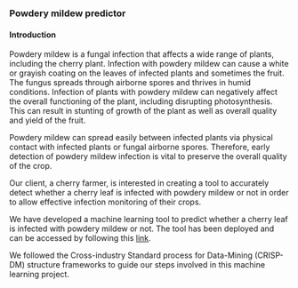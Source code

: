### Powdery mildew predictor

#### Introduction

Powdery mildew is a fungal infection that affects a wide range of plants, including the cherry plant. Infection with powdery mildew can cause a white or grayish coating on the leaves of infected plants and sometimes the fruit. The fungus spreads through airborne spores and thrives in humid conditions.
Infection of plants with powdery mildew can negatively affect the overall functioning of the plant, including disrupting photosynthesis. This can result in stunting of growth of the plant as well as overall quality and yield of the fruit. 

Powdery mildew can spread easily between infected plants via physical contact with infected plants or fungal airborne spores. Therefore, early detection of powdery mildew infection is vital to preserve the overall quality of the crop.

Our client, a cherry farmer, is interested in creating a tool to accurately detect whether a cherry leaf is infected with powdery mildew or not in order to allow effective infection monitoring of their crops.

We have developed a machine learning tool to predict whether a cherry leaf is infected with powdery mildew or not. The tool has been deployed and can be accessed by following this [link](https://powdery-mildew-predictor-1becb7613bb9.herokuapp.com/).

We followed the Cross-industry Standard process for Data-Mining (CRISP-DM) structure frameworks to guide our steps involved in this machine learning project.


